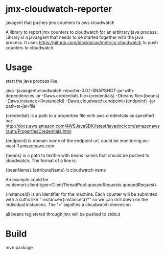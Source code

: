 jmx-cloudwatch-reporter
=======================

javagent that pushes jmx counters to aws cloudwatch

A library to report jmx counters to cloudwatch for an arbitrary java process. Library is a javaagent that needs to be started together with the java process. It uses https://github.com/blacklocus/metrics-cloudwatch to push counters to cloudwatch 

Usage
=====

start the java process like

java -javaagent:cloudwatch-reporter-0.0.1-SNAPSHOT-jar-with-dependencies.jar -Daws.credentials.file={credentials} -Dbeans.file={beans} -Daws.instance={instanceId} -Daws.cloudwatch.endpoint={endpoint} -jar path-to-jar-file

{credential} is a path to a properties file with aws credentials as specified her: http://docs.aws.amazon.com/AWSJavaSDK/latest/javadoc/com/amazonaws/auth/PropertiesCredentials.html

{endpoint} is domain name of the endpoint url, could be monitoring.eu-west-1.amazonaws.com 

{beans} is a path to textfile with beans names that should be pushed to cloudwatch. The format of a line is:

{beanName}.{attributeName}	\t cloudwatch name

An example could be voldemort.client:type=ClientThreadPool.queuedRequests	queuedRequests

{instanceId} is an identifier for the machine. Each counter will be submitted with a suffix like " instance={instanceId}*" so we can drill down on the individual instances. The '=' signifies a cloudwatch dimension    


all beans registered through jmx will be pushed to stdout

Build
=====

mvn package
